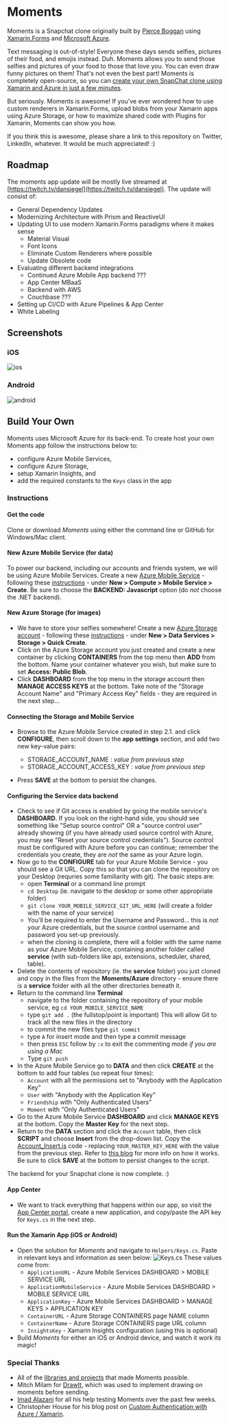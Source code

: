 # Moments

Moments is a Snapchat clone originally built by [Pierce Boggan](https://github.com/pierceboggan) using [Xamarin.Forms](https://xamarin.com/forms) and [Microsoft Azure](https://azure.microsoft.com/en-us/).

Text messaging is out-of-style! Everyone these days sends selfies, pictures of their food, and emojis instead. Duh. Moments allows you to send those selfies and pictures of your food to those that love you. You can even draw funny pictures on them! That's not even the best part! Moments is completely open-source, so you can [create your own SnapChat clone using Xamarin and Azure in just a few minutes](#build-your-own).

But seriously. Moments is awesome! If you've ever wondered how to use custom renderers in Xamarin.Forms, upload blobs from your Xamarin apps using Azure Storage, or how to maximize shared code with Plugins for Xamarin, Moments can show you how.

If you think this is awesome, please share a link to this repository on Twitter, LinkedIn, whatever. It would be much appreciated! :)

## Roadmap

The moments app update will be mostly live streamed at [https://twitch.tv/dansiegel](https://twitch.tv/dansiegel). The update will consist of:

- General Dependency Updates
- Modernizing Architecture with Prism and ReactiveUI
- Updating UI to use modern Xamarin.Forms paradigms where it makes sense
  - Material Visual
  - Font Icons
  - Eliminate Custom Renderers where possible
  - Update Obsolete code
- Evaluating different backend integrations
  - Continued Azure Mobile App backend ???
  - App Center MBaaS
  - Backend with AWS
  - Couchbase ???
- Setting up CI/CD with Azure Pipelines & App Center
- White Labeling

## Screenshots

### iOS

![ios](Screenshots/README/ios.png)

### Android

![android](Screenshots/README/android.png)

## Build Your Own

Moments uses Microsoft Azure for its back-end. To create host your own Moments
app follow the instructions below to:

- configure Azure Mobile Services,
- configure Azure Storage,
- setup Xamarin Insights, and
- add the required constants to the `Keys` class in the app

### Instructions

#### Get the code

Clone or download *Moments* using either the command line or GitHub for Windows/Mac client.

#### New Azure Mobile Service (for data)

To power our backend, including our accounts and friends system, we will be using Azure Mobile Services. Create a new [Azure Mobile Service](https://manage.windowsazure.com) - following these [instructions](https://azure.microsoft.com/en-us/documentation/articles/partner-xamarin-mobile-services-ios-get-started/#create-new-service) - under **New > Compute > Mobile Service > Create**. Be sure to choose the **BACKEND: Javascript** option (do *not* choose the .NET backend).

#### New Azure Storage (for images)

- We have to store your selfies somewhere! Create a new [Azure Storage account](https://manage.windowsazure.com) - following these [instructions](https://azure.microsoft.com/en-us/documentation/articles/storage-create-storage-account/#create-a-storage-account) - under **New > Data Services > Storage > Quick Create**.
- Click on the Azure Storage account you just created and create a new container by clicking **CONTAINERS** from the top menu then **ADD** from the bottom. Name your container whatever you wish, but make sure to set **Access: Public Blob**.
- Click **DASHBOARD** from the top menu in the  storage account then **MANAGE ACCESS KEYS** at the bottom. Take note of the "Storage Account Name" and "Primary Access Key" fields - they are required in the next step...

#### Connecting the Storage and Mobile Service

- Browse to the Azure Mobile Service created in step 2.1. and click **CONFIGURE**, then scroll down to the **app settings** section, and add two new key-value pairs:
  - STORAGE_ACCOUNT_NAME : *value from previous step*
  - STORAGE_ACCOUNT_ACCESS_KEY : *value from previous step*

- Press **SAVE** at the bottom to persist the changes.

#### Configuring the Service data backend

- Check to see if Git access is enabled by going the mobile service's **DASHBOARD**. If you look on the right-hand side, you should see something like "Setup source control" OR a "source control user" already showing (if you have already used source control with Azure, you may see "Reset your source control credentials"). Source control must be configured with Azure before you can continue; remember the credentials you create, they are *not* the same as your Azure login.
- Now go to the **CONFIGURE** tab for your Azure Mobile Service - you should see a Git URL. Copy this so that you can clone the repository on your Desktop (requries some familiarity with git). The basic steps are:
  - open **Terminal** or a command line prompt
  - `cd Desktop` (ie. navigate to the desktop or some other appropriate folder)
  - `git clone YOUR_MOBILE_SERVICE_GIT_URL_HERE` (will create a folder with the name of your service)
  - You'll be required to enter the Username and Password... this is *not* your Azure credentials, but the source control username and password you set-up previously.
  - when the cloning is complete, there will a folder with the same name as your Azure Mobile Service, containing another folder called **service** (with sub-folders like api, extensions, scheduler, shared, table).
- Delete the contents of repository (ie. the **service** folder) you just cloned and copy in the files from the **Moments/Azure** directory - ensure there is a **service** folder with all the other directories beneath it.
- Return to the command line **Terminal**
  - navigate to the folder containing the repository of your mobile service, eg `cd YOUR_MOBILE_SERVICE_NAME`
  - type `git add .` (the fullstop/point is important) This will allow Git to track all the new files in the directory
  - to commit the new files type `git commit`
  - type `A` for insert mode and then type a commit message
  - then press `ESC` follow by `:x` to exit the commenting mode *if you are using a Mac*
  - Type `git push`
- In the Azure Mobile Service go to **DATA** and then click **CREATE** at the bottom to add four tables (so repeat four times):
  - `Account` with all the permissions set to "Anybody with the Application Key"
  - `User` with "Anybody with the Application Key"
  - `Friendship` with "Only Authenticated Users"
  - `Moment` with "Only Authenticated Users"
- Go to the Azure Mobile Service **DASHBOARD** and click **MANAGE KEYS** at the bottom. Copy the **Master Key** for the next step.
- Return to the **DATA** section and click the `Account` table, then click **SCRIPT** and choose **Insert** from the drop-down list. Copy the  [Account_Insert.js](https://github.com/pierceboggan/Moments/blob/master/Azure/service/table/account.insert.js) code - replacing `YOUR_MASTER_KEY_HERE` with the value from the previous step. Refer to [this blog](http://thirteendaysaweek.com/2013/12/13/xamarin-ios-and-authentication-in-windows-azure-mobile-services-part-iii-custom-authentication/) for more info on how it works. Be sure to click **SAVE** at the bottom to persist changes to the script.

The backend for your Snapchat clone is now complete. :)

#### App Center

- We want to track everything that happens within our app, so visit the [App Center portal](https://appcenter.ms/apps), create a new application, and copy/paste the API key for `Keys.cs` in the next step.

#### Run the Xamarin App (iOS or Android)

- Open the solution for *Moments* and navigate to `Helpers/Keys.cs`. Paste in relevant keys and information as seen below:
    ![Keys.cs](Screenshots/README/Keys.png)
    These values come from:
    - `ApplicationURL` - Azure Mobile Services DASHBOARD > MOBILE SERVICE URL
    - `ApplicationMobileService` - Azure Mobile Services DASHBOARD > MOBILE SERVICE URL
    - `ApplicationKey` - Azure Mobile Services DASHBOARD > MANAGE KEYS > APPLICATION KEY
    - `ContainerURL` - Azure Storage CONTAINERS page NAME column
    - `ContainerName` - Azure Storage CONTAINERS page URL column
    - `InsightsKey` - Xamarin Insights configuration (using this is optional)
- Build *Moments* for either an iOS or Android device, and watch it work its magic!

### Special Thanks

- All of the [libraries and projects](OpenSource.md) that made Moments possible.
- Mitch Milam for [DrawIt](https://github.com/MitchMilam/Drawit), which was used to implement drawing on moments before sending.
- [Imad Alazani](https://www.linkedin.com/pub/imad-alazani/63/376/368) for all his help testing Moments over the past few weeks.
- Christopher House for his blog post on [Custom Authentication with Azure / Xamarin](http://thirteendaysaweek.com/2013/12/13/xamarin-ios-and-authentication-in-windows-azure-mobile-services-part-iii-custom-authentication/).
